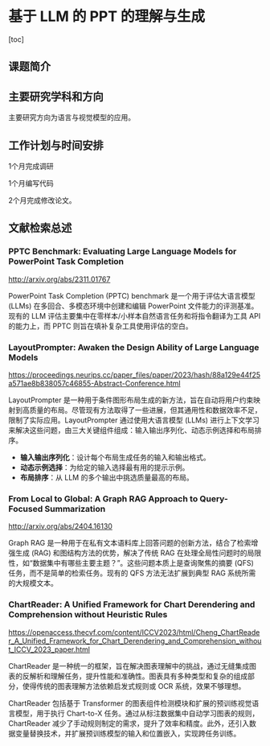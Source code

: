# 基于 LLM 的 PPT 的理解与生成

[toc]

## 课题简介

## 主要研究学科和方向

主要研究方向为语言与视觉模型的应用。

## 工作计划与时间安排

1个月完成调研

1个月编写代码

2个月完成修改论文。

## 文献检索总述

### PPTC Benchmark: Evaluating Large Language Models for PowerPoint Task Completion

http://arxiv.org/abs/2311.01767

PowerPoint Task Completion (PPTC) benchmark 是一个用于评估大语言模型 (LLMs) 在多回合、多模态环境中创建和编辑 PowerPoint 文件能力的评测基准。现有的 LLM 评估主要集中在零样本/小样本自然语言任务和将指令翻译为工具 API 的能力上，而 PPTC 则旨在填补复杂工具使用评估的空白。

### LayoutPrompter: Awaken the Design Ability of Large Language Models

https://proceedings.neurips.cc/paper_files/paper/2023/hash/88a129e44f25a571ae8b838057c46855-Abstract-Conference.html

LayoutPrompter 是一种用于条件图形布局生成的新方法，旨在自动将用户约束映射到高质量的布局。尽管现有方法取得了一些进展，但其通用性和数据效率不足，限制了实际应用。LayoutPrompter 通过使用大语言模型 (LLMs) 进行上下文学习来解决这些问题，由三大关键组件组成：输入输出序列化、动态示例选择和布局排序。

- **输入输出序列化**：设计每个布局生成任务的输入和输出格式。
- **动态示例选择**：为给定的输入选择最有用的提示示例。
- **布局排序**：从 LLM 的多个输出中挑选质量最高的布局。

### From Local to Global: A Graph RAG Approach to Query-Focused Summarization

http://arxiv.org/abs/2404.16130

Graph RAG 是一种用于在私有文本语料库上回答问题的创新方法，结合了检索增强生成 (RAG) 和图结构方法的优势，解决了传统 RAG 在处理全局性问题时的局限性，如“数据集中有哪些主要主题？”。这些问题本质上是查询聚焦的摘要 (QFS) 任务，而不是简单的检索任务。现有的 QFS 方法无法扩展到典型 RAG 系统所需的大规模文本。

### ChartReader: A Unified Framework for Chart Derendering and Comprehension without Heuristic Rules

https://openaccess.thecvf.com/content/ICCV2023/html/Cheng_ChartReader_A_Unified_Framework_for_Chart_Derendering_and_Comprehension_without_ICCV_2023_paper.html

ChartReader 是一种统一的框架，旨在解决图表理解中的挑战，通过无缝集成图表的反解析和理解任务，提升性能和准确性。图表具有多种类型和复杂的组成部分，使得传统的图表理解方法依赖启发式规则或 OCR 系统，效果不够理想。

ChartReader 包括基于 Transformer 的图表组件检测模块和扩展的预训练视觉语言模型，用于执行 Chart-to-X 任务。通过从标注数据集中自动学习图表的规则，ChartReader 减少了手动规则制定的需求，提升了效率和精度。此外，还引入数据变量替换技术，并扩展预训练模型的输入和位置嵌入，实现跨任务训练。